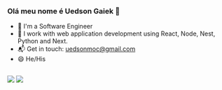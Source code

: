 ### Olá meu nome é Uedson Gaiek 👋

- 🔭 I'm a Software Engineer
- 🌱 I work with web application development using React, Node, Nest, Python and Next.
- 📬 Get in touch: uedsonmoc@gmail.com
- 😄 He/His

##

<div> 
  <a href="https://instagram.com/uedsongaiek" target="_blank"><img src="https://img.shields.io/badge/-Instagram-%23E4405F?style=for-the-badge&logo=instagram&logoColor=white" target="_blank"></a>
  <a href="https://www.linkedin.com/in/uedson-souza-251a2b1b8" target="_blank"><img src="https://img.shields.io/badge/-LinkedIn-%230077B5?style=for-the-badge&logo=linkedin&logoColor=white" target="_blank"></a> 
</div>
